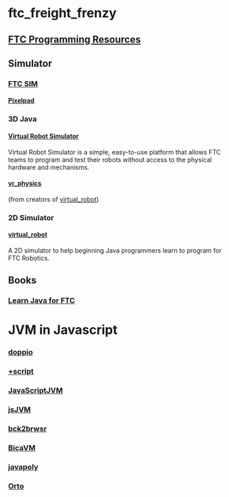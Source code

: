 # ftc_freight_frenzy

## [FTC Programming Resources](https://www.firstinspires.org/resource-library/ftc/technology-information-and-resources)

## Simulator

### [FTC SIM](https://www.firstroboticscanada.org/ftc/sim/)
#### [Pixelpad](https://pixelpad.io/ftcsim/)

### 3D Java 

#### [Virtual Robot Simulator](http://virtualftc.org/get-started/)
Virtual Robot Simulator is a simple, easy-to-use platform that allows FTC teams to program and test their robots without access to the physical hardware and mechanisms.

#### [vr_physics](https://github.com/beta8397/vr_physics)
(from creators of [virtual_robot](https://github.com/Beta8397/virtual_robot))

### 2D Simulator
#### [virtual_robot](https://github.com/Beta8397/virtual_robot)
  A 2D simulator to help beginning Java programmers learn to program for FTC Robotics.

## Books

### [Learn Java for FTC](https://raw.githubusercontent.com/alan412/LearnJavaForFTC/master/LearnJavaForFTC.pdf)

# JVM in Javascript

### [doppio](https://plasma-umass.org/doppio-demo/)
### [+script](https://www.keithschwarz.com/+script/)
### [JavaScriptJVM](http://jivings.github.io/jsJVM/)
### [jsJVM](https://github.com/Jivings/jsJVM)
### [bck2brwsr](https://github.com/jtulach/bck2brwsr)
### [BicaVM](https://www.surf-the-edge.com/2011/11/15/bicavm-jvm-in-javascript-why/)
### [javapoly](https://www.javapoly.com/)
### [Orto](https://github.com/robterrell/orto)
